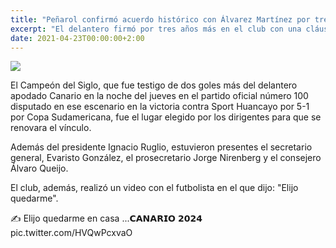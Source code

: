 ```yaml
---
title: "Peñarol confirmó acuerdo histórico con Álvarez Martínez por tres años y una rescisión de US$ 20 millones"
excerpt: "El delantero firmó por tres años más en el club con una cláusula de rescisión récord para el fútbol uruguayo de US$ 20 millones"
date: 2021-04-23T00:00:00+2:00
---
```



<img src="https://media.cdnp.elobservador.com.uy/042021/1619200588456/alvarez.jpg?&amp;cw=600&amp;ch=365">


El Campeón del Siglo, que fue testigo de dos goles más del delantero apodado Canario en la noche del jueves en el partido oficial número 100 disputado en ese escenario en la victoria contra Sport Huancayo por 5-1 por Copa Sudamericana, fue el lugar elegido por los dirigentes para que se renovara el vínculo.


Además del presidente Ignacio Ruglio, estuvieron presentes el secretario general, Evaristo González, el prosecretario Jorge Nirenberg y el consejero Álvaro Queijo.


El club, además, realizó un video con el futbolista en el que dijo: "Elijo quedarme".


✍️ Elijo quedarme en casa ...𝗖𝗔𝗡𝗔𝗥𝗜𝗢 𝟮𝟬𝟮𝟰 pic.twitter.com/HVQwPcxvaO





